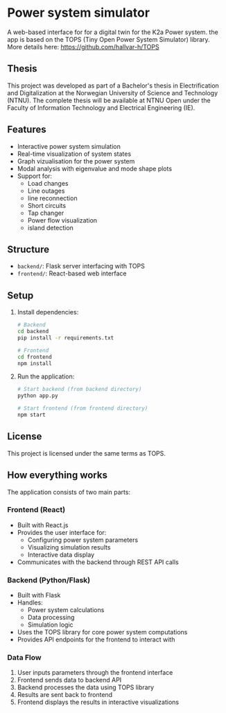 # Power system simulator

A web-based interface for for a digital twin for the K2a Power system. 
the app is based on the TOPS (Tiny Open Power System Simulator) library. More details here: https://github.com/hallvar-h/TOPS

## Thesis

This project was developed as part of a Bachelor's thesis in Electrification and Digitalization at the Norwegian University of Science and Technology (NTNU). The complete thesis will be available at NTNU Open under the Faculty of Information Technology and Electrical Engineering (IE).

## Features

- Interactive power system simulation
- Real-time visualization of system states
- Graph vizualisation for the power system
- Modal analysis with eigenvalue and mode shape plots
- Support for:
  - Load changes
  - Line outages
  - line reconnection
  - Short circuits
  - Tap changer
  - Power flow visualization
  - island detection

## Structure

- `backend/`: Flask server interfacing with TOPS
- `frontend/`: React-based web interface

## Setup

1. Install dependencies:
   ```bash
   # Backend
   cd backend
   pip install -r requirements.txt

   # Frontend
   cd frontend
   npm install
   ```

2. Run the application:
   ```bash
   # Start backend (from backend directory)
   python app.py

   # Start frontend (from frontend directory)
   npm start
   ```

## License

This project is licensed under the same terms as TOPS. 

## How everything works

The application consists of two main parts:

### Frontend (React)
- Built with React.js
- Provides the user interface for:
  - Configuring power system parameters
  - Visualizing simulation results
  - Interactive data display
- Communicates with the backend through REST API calls

### Backend (Python/Flask)
- Built with Flask
- Handles:
  - Power system calculations
  - Data processing
  - Simulation logic
- Uses the TOPS library for core power system computations
- Provides API endpoints for the frontend to interact with

### Data Flow
1. User inputs parameters through the frontend interface
2. Frontend sends data to backend API
3. Backend processes the data using TOPS library
4. Results are sent back to frontend
5. Frontend displays the results in interactive visualizations

